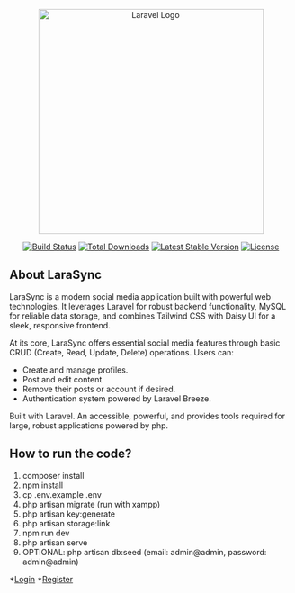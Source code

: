 <p align="center"><a href="https://laravel.com" target="_blank"><img src="https://raw.githubusercontent.com/laravel/art/master/logo-lockup/5%20SVG/2%20CMYK/1%20Full%20Color/laravel-logolockup-cmyk-red.svg" width="400" alt="Laravel Logo"></a></p>

<p align="center">
<a href="https://github.com/laravel/framework/actions"><img src="https://github.com/laravel/framework/workflows/tests/badge.svg" alt="Build Status"></a>
<a href="https://packagist.org/packages/laravel/framework"><img src="https://img.shields.io/packagist/dt/laravel/framework" alt="Total Downloads"></a>
<a href="https://packagist.org/packages/laravel/framework"><img src="https://img.shields.io/packagist/v/laravel/framework" alt="Latest Stable Version"></a>
<a href="https://packagist.org/packages/laravel/framework"><img src="https://img.shields.io/packagist/l/laravel/framework" alt="License"></a>
</p>

## About LaraSync

LaraSync is a modern social media application built with powerful web technologies. It leverages Laravel for robust backend functionality, MySQL for reliable data storage, and combines Tailwind CSS with Daisy UI for a sleek, responsive frontend.

At its core, LaraSync offers essential social media features through basic CRUD (Create, Read, Update, Delete) operations. Users can:

- Create and manage profiles.
- Post and edit content.
- Remove their posts or account if desired.
- Authentication system powered by Laravel Breeze.

Built with Laravel. An accessible, powerful, and provides tools required for large, robust applications powered by php.

## How to run the code?

1. composer install
2. npm install
3. cp .env.example .env
4. php artisan migrate (run with xampp)
5. php artisan key:generate
6. php artisan storage:link
7. npm run dev
8. php artisan serve
9. OPTIONAL: php artisan db:seed (email: admin@admin, password: admin@admin)

*[Login](http://127.0.0.1:8000/login)
*[Register](http://127.0.0.1:8000/register)
